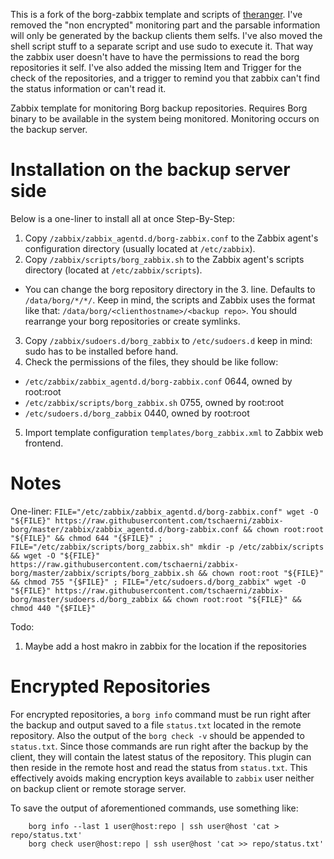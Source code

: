 This is a fork of the borg-zabbix template and scripts of [theranger](https://github.com/theranger/zabbix-borg). I've removed the "non encrypted" monitoring part and the parsable information will only be generated by the backup clients them selfs. I've also moved the shell script stuff to a separate script and use sudo to execute it. That way the zabbix user doesn't have to have the permissions to read the borg repositories it self. I've also added the missing Item and Trigger for the check of the repositories, and a trigger to remind you that zabbix can't find the status information or can't read it.

Zabbix template for monitoring Borg backup repositories. Requires Borg binary to be available in the system being monitored. Monitoring occurs on the backup server.

# Installation on the backup server side
Below is a one-liner to install all at once
Step-By-Step:
1. Copy `/zabbix/zabbix_agentd.d/borg-zabbix.conf` to the Zabbix agent's configuration directory (usually located at `/etc/zabbix`).
2. Copy `/zabbix/scripts/borg_zabbix.sh` to the Zabbix agent's scripts directory (located at `/etc/zabbix/scripts`).
  * You can change the borg repository directory in the 3. line. Defaults to `/data/borg/*/*/`. Keep in mind, the scripts and Zabbix uses the format like that: `/data/borg/<clienthostname>/<backup repo>`. You should rearrange your borg repositories or create symlinks.
3. Copy `/zabbix/sudoers.d/borg_zabbix` to `/etc/sudoers.d` keep in mind: sudo has to be installed before hand.
4. Check the permissions of the files, they should be like follow:
  * `/etc/zabbix/zabbix_agentd.d/borg-zabbix.conf` 0644, owned by root:root
  * `/etc/zabbix/scripts/borg_zabbix.sh` 0755, owned by root:root
  * `/etc/sudoers.d/borg_zabbix` 0440, owned by root:root
5. Import template configuration `templates/borg_zabbix.xml` to Zabbix web frontend.

# Notes
One-liner:
```FILE="/etc/zabbix/zabbix_agentd.d/borg-zabbix.conf" wget -O "${FILE}" https://raw.githubusercontent.com/tschaerni/zabbix-borg/master/zabbix/zabbix_agentd.d/borg-zabbix.conf && chown root:root "${FILE}" && chmod 644 "{$FILE}" ; FILE="/etc/zabbix/scripts/borg_zabbix.sh" mkdir -p /etc/zabbix/scripts && wget -O "${FILE}" https://raw.githubusercontent.com/tschaerni/zabbix-borg/master/zabbix/scripts/borg_zabbix.sh && chown root:root "${FILE}" && chmod 755 "{$FILE}" ; FILE="/etc/sudoers.d/borg_zabbix" wget -O "${FILE}" https://raw.githubusercontent.com/tschaerni/zabbix-borg/master/sudoers.d/borg_zabbix && chown root:root "${FILE}" && chmod 440 "{$FILE}"```

Todo:
1. Maybe add a host makro in zabbix for the location if the repositories

# Encrypted Repositories
For encrypted repositories, a `borg info` command must be run right after the backup and output saved to a file `status.txt` located in the remote repository. Also the output of the `borg check -v` should be appended to `status.txt`. Since those commands are run right after the backup by the client, they will contain the latest status of the repository. This plugin can then reside in the remote host and read the status from `status.txt`. This effectively avoids making encryption keys available to `zabbix` user neither on backup client or remote storage server.

To save the output of aforementioned commands, use something like:
```
	borg info --last 1 user@host:repo | ssh user@host 'cat > repo/status.txt'
	borg check user@host:repo | ssh user@host 'cat >> repo/status.txt'
```
